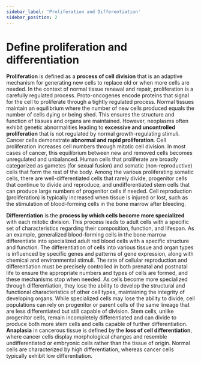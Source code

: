 ```yaml
---
sidebar_label: 'Proliferation and Differentiation'
sidebar_position: 2
---
```

# Define proliferation and differentiation

**Proliferation** is defined as a **process of cell division** that is an adaptive mechanism for generating new cells to replace old or when more cells are needed. In the context of normal tissue renewal and repair, proliferation is a carefully regulated process. Proto-oncogenes encode proteins that signal for the cell to proliferate through a tightly regulated process. Normal tissues maintain an equilibrium where the number of new cells produced equals the number of cells dying or being shed. This ensures the structure and function of tissues and organs are maintained. However, neoplasms often exhibit genetic abnormalities leading to **excessive and uncontrolled proliferation** that is not regulated by normal growth-regulating stimuli. Cancer cells demonstrate **abnormal and rapid proliferation**. Cell proliferation increases cell numbers through mitotic cell division. In most cases of cancer, this equilibrium between new and removed cells becomes unregulated and unbalanced. Human cells that proliferate are broadly categorized as gametes (for sexual fusion) and somatic (non-reproductive) cells that form the rest of the body. Among the various proliferating somatic cells, there are well-differentiated cells that rarely divide, progenitor cells that continue to divide and reproduce, and undifferentiated stem cells that can produce large numbers of progenitor cells if needed. Cell reproduction (proliferation) is typically increased when tissue is injured or lost, such as the stimulation of blood-forming cells in the bone marrow after bleeding.

**Differentiation** is the **process by which cells become more specialized** with each mitotic division. This process leads to adult cells with a specific set of characteristics regarding their composition, function, and lifespan. As an example, generalized blood-forming cells in the bone marrow differentiate into specialized adult red blood cells with a specific structure and function. The differentiation of cells into various tissue and organ types is influenced by specific genes and patterns of gene expression, along with chemical and environmental stimuli. The rate of cellular reproduction and differentiation must be precisely controlled in both prenatal and postnatal life to ensure the appropriate numbers and types of cells are formed, and these mechanisms stop when needed. As cells become more specialized through differentiation, they lose the ability to develop the structural and functional characteristics of other cell types, maintaining the integrity of developing organs. While specialized cells may lose the ability to divide, cell populations can rely on progenitor or parent cells of the same lineage that are less differentiated but still capable of division. Stem cells, unlike progenitor cells, remain incompletely differentiated and can divide to produce both more stem cells and cells capable of further differentiation. **Anaplasia** in cancerous tissue is defined by the **loss of cell differentiation**, where cancer cells display morphological changes and resemble undifferentiated or embryonic cells rather than the tissue of origin. Normal cells are characterized by high differentiation, whereas cancer cells typically exhibit low differentiation.